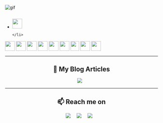 
![gif](https://github.com/sukrucnCbc/sukrucnCbc/blob/main/biogif.gif)


<h2 align="center"> </h2>
<p align="center">
  <ul>
    <li>
        <img height="32" width="32" src="https://opencv.org/wp-content/uploads/2020/07/OpenCV_logo_no_text-1.svg" />

    </li>
  </ul>
  <img height="32" width="32" src="https://opencv.org/wp-content/uploads/2020/07/OpenCV_logo_no_text-1.svg" />
   <img height="32" width="32" src="https://seeklogo.com/images/T/tensorflow-logo-02FCED4F98-seeklogo.com.png" />
   <img height="32" width="32" src="https://cdn4.iconfinder.com/data/icons/logos-and-brands/512/267_Python_logo-512.png" />
   <img height="32" width="32" src="https://cdn4.iconfinder.com/data/icons/logos-and-brands/512/256_Php_logo-512.png" />
   <img height="32" width="32" src="https://cdn4.iconfinder.com/data/icons/logos-and-brands/512/187_Js_logo_logos-512.png" />
   <img height="32" width="32" src="https://cdn0.iconfinder.com/data/icons/HTML5/256/HTML_Logo.png" />
     <img height="32" width="28" src="https://upload.wikimedia.org/wikipedia/commons/thumb/d/d5/CSS3_logo_and_wordmark.svg/800px-CSS3_logo_and_wordmark.svg.png" />
     <img height="32" width="32" src="https://upload.wikimedia.org/wikipedia/commons/thumb/1/18/ISO_C%2B%2B_Logo.svg/459px-ISO_C%2B%2B_Logo.svg.png" />
     <img height="32" width="32" src="https://upload.wikimedia.org/wikipedia/commons/thumb/1/18/ISO_C%2B%2B_Logo.svg/459px-ISO_C%2B%2B_Logo.svg.png" />




</p>


<hr>

<h2 align="center">💬 My Blog Articles</h2>
<p align="center" align='right'>
  <a target="_blank"href="https://medium.com/@sukrucanc"><img src="https://img.shields.io/badge/Medium%20-%231572B6.svg?&style=for-the-badge&logo=medium&logoColor=white" /></a>&nbsp;&nbsp;&nbsp;
</p>

<hr>

<h2  align="center">📫 Reach me on</h2>
<p align="center">
  <a target="_blank"href="https://www.linkedin.com/in/sukrucancebeci/"><img src="https://img.shields.io/badge/linkedin-%230077B5.svg?&style=for-the-badge&logo=linkedin&logoColor=white" /></a>&nbsp;&nbsp;&nbsp;&nbsp;
  <a target="_blank"https://www.kaggle.com/sukrucncbc"><img src="https://img.shields.io/badge/twitter-%231DA1F2.svg?&style=for-the-badge&logo=twitter&logoColor=white" /></a>&nbsp;&nbsp;&nbsp;&nbsp;
  <a href="mailto:sukrucan.ieeektu@gmail.com?subject=Hello%20Sukrucan,%20From%20Github"><img src="https://img.shields.io/badge/gmail-%23D14836.svg?&style=for-the-badge&logo=gmail&logoColor=white" /></a>&nbsp;&nbsp;&nbsp;&nbsp;
</p>




<!--
**sukrucnCbc/sukrucnCbc** is a ✨ _special_ ✨ repository because its `README.md` (this file) appears on your GitHub profile.

Here are some ideas to get you started:


- 🔭 I’m currently working on ...
- 🌱 I’m currently learning ...
- 👯 I’m looking to collaborate on ...
- 🤔 I’m looking for help with ...
- 💬 Ask me about ...
- 📫 How to reach me: ...
- 😄 Pronouns: ...
- ⚡ Fun fact: ...
-->

